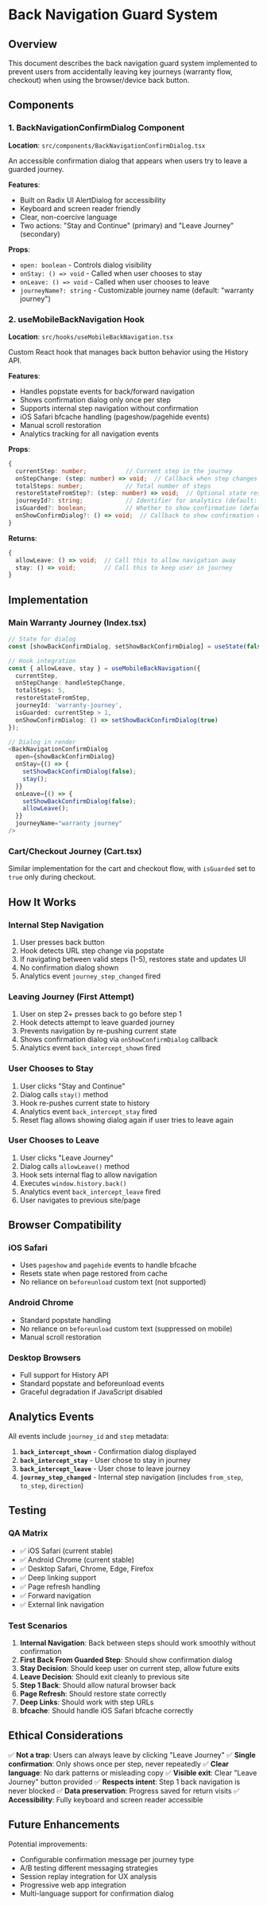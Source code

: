 # Back Navigation Guard System

## Overview

This document describes the back navigation guard system implemented to prevent users from accidentally leaving key journeys (warranty flow, checkout) when using the browser/device back button.

## Components

### 1. BackNavigationConfirmDialog Component
**Location**: `src/components/BackNavigationConfirmDialog.tsx`

An accessible confirmation dialog that appears when users try to leave a guarded journey.

**Features**:
- Built on Radix UI AlertDialog for accessibility
- Keyboard and screen reader friendly
- Clear, non-coercive language
- Two actions: "Stay and Continue" (primary) and "Leave Journey" (secondary)

**Props**:
- `open: boolean` - Controls dialog visibility
- `onStay: () => void` - Called when user chooses to stay
- `onLeave: () => void` - Called when user chooses to leave
- `journeyName?: string` - Customizable journey name (default: "warranty journey")

### 2. useMobileBackNavigation Hook
**Location**: `src/hooks/useMobileBackNavigation.tsx`

Custom React hook that manages back button behavior using the History API.

**Features**:
- Handles popstate events for back/forward navigation
- Shows confirmation dialog only once per step
- Supports internal step navigation without confirmation
- iOS Safari bfcache handling (pageshow/pagehide events)
- Manual scroll restoration
- Analytics tracking for all navigation events

**Props**:
```typescript
{
  currentStep: number;           // Current step in the journey
  onStepChange: (step: number) => void;  // Callback when step changes
  totalSteps: number;            // Total number of steps
  restoreStateFromStep?: (step: number) => void;  // Optional state restoration
  journeyId?: string;            // Identifier for analytics (default: 'warranty-journey')
  isGuarded?: boolean;           // Whether to show confirmation (default: true)
  onShowConfirmDialog?: () => void;  // Callback to show confirmation dialog
}
```

**Returns**:
```typescript
{
  allowLeave: () => void;  // Call this to allow navigation away
  stay: () => void;        // Call this to keep user in journey
}
```

## Implementation

### Main Warranty Journey (Index.tsx)

```typescript
// State for dialog
const [showBackConfirmDialog, setShowBackConfirmDialog] = useState(false);

// Hook integration
const { allowLeave, stay } = useMobileBackNavigation({
  currentStep,
  onStepChange: handleStepChange,
  totalSteps: 5,
  restoreStateFromStep,
  journeyId: 'warranty-journey',
  isGuarded: currentStep > 1,
  onShowConfirmDialog: () => setShowBackConfirmDialog(true)
});

// Dialog in render
<BackNavigationConfirmDialog
  open={showBackConfirmDialog}
  onStay={() => {
    setShowBackConfirmDialog(false);
    stay();
  }}
  onLeave={() => {
    setShowBackConfirmDialog(false);
    allowLeave();
  }}
  journeyName="warranty journey"
/>
```

### Cart/Checkout Journey (Cart.tsx)

Similar implementation for the cart and checkout flow, with `isGuarded` set to `true` only during checkout.

## How It Works

### Internal Step Navigation
1. User presses back button
2. Hook detects URL step change via popstate
3. If navigating between valid steps (1-5), restores state and updates UI
4. No confirmation dialog shown
5. Analytics event `journey_step_changed` fired

### Leaving Journey (First Attempt)
1. User on step 2+ presses back to go before step 1
2. Hook detects attempt to leave guarded journey
3. Prevents navigation by re-pushing current state
4. Shows confirmation dialog via `onShowConfirmDialog` callback
5. Analytics event `back_intercept_shown` fired

### User Chooses to Stay
1. User clicks "Stay and Continue"
2. Dialog calls `stay()` method
3. Hook re-pushes current state to history
4. Analytics event `back_intercept_stay` fired
5. Reset flag allows showing dialog again if user tries to leave again

### User Chooses to Leave
1. User clicks "Leave Journey"
2. Dialog calls `allowLeave()` method
3. Hook sets internal flag to allow navigation
4. Executes `window.history.back()`
5. Analytics event `back_intercept_leave` fired
6. User navigates to previous site/page

## Browser Compatibility

### iOS Safari
- Uses `pageshow` and `pagehide` events to handle bfcache
- Resets state when page restored from cache
- No reliance on `beforeunload` custom text (not supported)

### Android Chrome
- Standard popstate handling
- No reliance on `beforeunload` custom text (suppressed on mobile)
- Manual scroll restoration

### Desktop Browsers
- Full support for History API
- Standard popstate and beforeunload events
- Graceful degradation if JavaScript disabled

## Analytics Events

All events include `journey_id` and `step` metadata:

1. **`back_intercept_shown`** - Confirmation dialog displayed
2. **`back_intercept_stay`** - User chose to stay in journey
3. **`back_intercept_leave`** - User chose to leave journey
4. **`journey_step_changed`** - Internal step navigation (includes `from_step`, `to_step`, `direction`)

## Testing

### QA Matrix
- ✅ iOS Safari (current stable)
- ✅ Android Chrome (current stable)
- ✅ Desktop Safari, Chrome, Edge, Firefox
- ✅ Deep linking support
- ✅ Page refresh handling
- ✅ Forward navigation
- ✅ External link navigation

### Test Scenarios

1. **Internal Navigation**: Back between steps should work smoothly without confirmation
2. **First Back From Guarded Step**: Should show confirmation dialog
3. **Stay Decision**: Should keep user on current step, allow future exits
4. **Leave Decision**: Should exit cleanly to previous site
5. **Step 1 Back**: Should allow natural browser back
6. **Page Refresh**: Should restore state correctly
7. **Deep Links**: Should work with step URLs
8. **bfcache**: Should handle iOS Safari bfcache correctly

## Ethical Considerations

✅ **Not a trap**: Users can always leave by clicking "Leave Journey"
✅ **Single confirmation**: Only shows once per step, never repeatedly
✅ **Clear language**: No dark patterns or misleading copy
✅ **Visible exit**: Clear "Leave Journey" button provided
✅ **Respects intent**: Step 1 back navigation is never blocked
✅ **Data preservation**: Progress saved for return visits
✅ **Accessibility**: Fully keyboard and screen reader accessible

## Future Enhancements

Potential improvements:
- Configurable confirmation message per journey type
- A/B testing different messaging strategies
- Session replay integration for UX analysis
- Progressive web app integration
- Multi-language support for confirmation dialog
